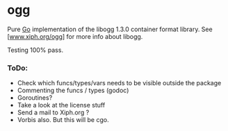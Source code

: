 # ogg

Pure [Go](http://www.golang.org) implementation of the libogg 1.3.0 container format library. See [www.xiph.org/ogg] for more info about libogg.

Testing 100% pass.

### ToDo:
- Check which funcs/types/vars needs to be visible outside the package
- Commenting the funcs / types (godoc)
- Goroutines?
- Take a look at the license stuff
- Send a mail to Xiph.org ?
- Vorbis also. But this will be cgo.

